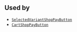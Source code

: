 ## Used by

- [`SelectedVariantShopPayButton`](/api/hydrogen/components/product-variant/selectedvariantshoppaybutton)
- [`CartShopPayButton`](/api/hydrogen/components/cart/cartshoppaybutton)
